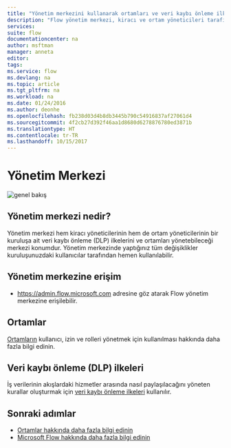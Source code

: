 ```yaml
---
title: "Yönetim merkezini kullanarak ortamları ve veri kaybı önleme ilkelerini yönetmeyi öğrenin. | Microsoft Docs"
description: "Flow yönetim merkezi, kiracı ve ortam yöneticileri tarafından Microsoft Flow dağıtımlarına yönelik veri kaybı önleme ilkelerini ve ortamları yönetmek için kullanılır."
services: 
suite: flow
documentationcenter: na
author: msftman
manager: anneta
editor: 
tags: 
ms.service: flow
ms.devlang: na
ms.topic: article
ms.tgt_pltfrm: na
ms.workload: na
ms.date: 01/24/2016
ms.author: deonhe
ms.openlocfilehash: fb238d03d4b8db3445b790c54916837af27061d4
ms.sourcegitcommit: 4f2cb27d392f46aa1d8680d6278876780ed3871b
ms.translationtype: HT
ms.contentlocale: tr-TR
ms.lasthandoff: 10/15/2017
---
```

# <a name="the-admin-center"></a>Yönetim Merkezi
![genel bakış](./media/introduction-to-the-admin-center/overview.png)  

## <a name="what-is-the-admin-center"></a>Yönetim merkezi nedir?
Yönetim merkezi hem kiracı yöneticilerinin hem de ortam yöneticilerinin bir kuruluşa ait veri kaybı önleme (DLP) ilkelerini ve ortamları yönetebileceği merkezi konumdur. Yönetim merkezinde yaptığınız tüm değişiklikler kuruluşunuzdaki kullanıcılar tarafından hemen kullanılabilir.  

## <a name="access-the-admin-center"></a>Yönetim merkezine erişim
* https://admin.flow.microsoft.com adresine göz atarak Flow yönetim merkezine erişilebilir.   

## <a name="environments"></a>Ortamlar
[Ortamların](environments-overview-admin.md) kullanıcı, izin ve rolleri yönetmek için kullanılması hakkında daha fazla bilgi edinin.  

## <a name="data-loss-prevention-dlp-policies"></a>Veri kaybı önleme (DLP) ilkeleri
İş verilerinin akışlardaki hizmetler arasında nasıl paylaşılacağını yöneten kurallar oluşturmak için [veri kaybı önleme ilkeleri](prevent-data-loss.md) kullanılır.  

## <a name="next-steps"></a>Sonraki adımlar
* [Ortamlar hakkında daha fazla bilgi edinin](environments-overview-admin.md)   
* [Microsoft Flow hakkında daha fazla bilgi edinin](getting-started.md)   

